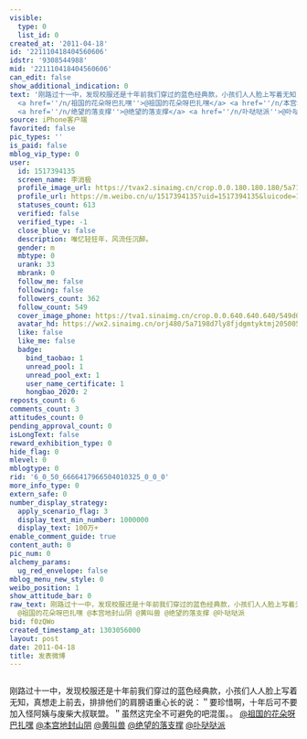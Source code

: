 ```yaml
---
visible:
  type: 0
  list_id: 0
created_at: '2011-04-18'
id: '221110418404560606'
idstr: '9308544988'
mid: '221110418404560606'
can_edit: false
show_additional_indication: 0
text: '刚路过十一中，发现校服还是十年前我们穿过的蓝色经典款，小孩们人人脸上写着无知，真想走上前去，排排他们的肩膀语重心长的说：＂要珍惜啊，十年后可不要加入怪阿姨与废柴大叔联盟。＂虽然这完全不可避免的吧混蛋。。
  <a href=''/n/祖国的花朵呀巴扎嘿''>@祖国的花朵呀巴扎嘿</a> <a href=''/n/本宫地封山阴''>@本宫地封山阴</a> <a href=''/n/黄叫兽''>@黄叫兽</a>
  <a href=''/n/绝望的落支撑''>@绝望的落支撑</a> <a href=''/n/卟哒哒派''>@卟哒哒派</a> '
source: iPhone客户端
favorited: false
pic_types: ''
is_paid: false
mblog_vip_type: 0
user:
  id: 1517394135
  screen_name: 李消极
  profile_image_url: https://tvax2.sinaimg.cn/crop.0.0.180.180.180/5a7198d7ly8fjdgmtyktmj20500500so.jpg?KID=imgbed,tva&Expires=1606400094&ssig=R20FI%2FSL17
  profile_url: https://m.weibo.cn/u/1517394135?uid=1517394135&luicode=10000011&lfid=2304131517394135_-_WEIBO_SECOND_PROFILE_WEIBO
  statuses_count: 613
  verified: false
  verified_type: -1
  close_blue_v: false
  description: 唯忆轻狂年，风流任沉醉。
  gender: m
  mbtype: 0
  urank: 33
  mbrank: 0
  follow_me: false
  following: false
  followers_count: 362
  follow_count: 549
  cover_image_phone: https://tva1.sinaimg.cn/crop.0.0.640.640.640/549d0121tw1egm1kjly3jj20hs0hsq4f.jpg
  avatar_hd: https://wx2.sinaimg.cn/orj480/5a7198d7ly8fjdgmtyktmj20500500so.jpg
  like: false
  like_me: false
  badge:
    bind_taobao: 1
    unread_pool: 1
    unread_pool_ext: 1
    user_name_certificate: 1
    hongbao_2020: 2
reposts_count: 6
comments_count: 3
attitudes_count: 0
pending_approval_count: 0
isLongText: false
reward_exhibition_type: 0
hide_flag: 0
mlevel: 0
mblogtype: 0
rid: '6_0_50_6666417966504010325_0_0_0'
more_info_type: 0
extern_safe: 0
number_display_strategy:
  apply_scenario_flag: 3
  display_text_min_number: 1000000
  display_text: 100万+
enable_comment_guide: true
content_auth: 0
pic_num: 0
alchemy_params:
  ug_red_envelope: false
mblog_menu_new_style: 0
weibo_position: 1
show_attitude_bar: 0
raw_text: 刚路过十一中，发现校服还是十年前我们穿过的蓝色经典款，小孩们人人脸上写着无知，真想走上前去，排排他们的肩膀语重心长的说：＂要珍惜啊，十年后可不要加入怪阿姨与废柴大叔联盟。＂虽然这完全不可避免的吧混蛋。。
  @祖国的花朵呀巴扎嘿 @本宫地封山阴 @黄叫兽 @绝望的落支撑 @卟哒哒派 ​​​
bid: f0zQWo
created_timestamp_at: 1303056000
layout: post
date: 2011-04-18
title: 发表微博
---
```


![]()

刚路过十一中，发现校服还是十年前我们穿过的蓝色经典款，小孩们人人脸上写着无知，真想走上前去，排排他们的肩膀语重心长的说：＂要珍惜啊，十年后可不要加入怪阿姨与废柴大叔联盟。＂虽然这完全不可避免的吧混蛋。。 <a href='/n/祖国的花朵呀巴扎嘿'>@祖国的花朵呀巴扎嘿</a> <a href='/n/本宫地封山阴'>@本宫地封山阴</a> <a href='/n/黄叫兽'>@黄叫兽</a> <a href='/n/绝望的落支撑'>@绝望的落支撑</a> <a href='/n/卟哒哒派'>@卟哒哒派</a> 


